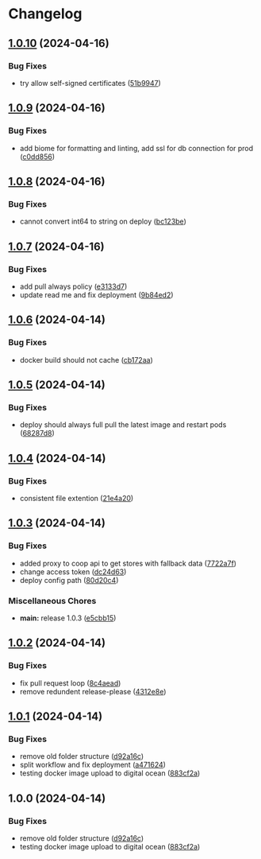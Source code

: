 # Changelog

## [1.0.10](https://github.com/sudazzle/coop-api-gateway/compare/v1.0.9...v1.0.10) (2024-04-16)


### Bug Fixes

* try  allow self-signed certificates ([51b9947](https://github.com/sudazzle/coop-api-gateway/commit/51b994755ff74af84ad0c362dd9687358bbfb677))

## [1.0.9](https://github.com/sudazzle/coop-api-gateway/compare/v1.0.8...v1.0.9) (2024-04-16)


### Bug Fixes

* add biome for formatting and linting, add ssl for db connection for prod ([c0dd856](https://github.com/sudazzle/coop-api-gateway/commit/c0dd85625b450e713ba4b076cb0f486150cf6013))

## [1.0.8](https://github.com/sudazzle/coop-api-gateway/compare/v1.0.7...v1.0.8) (2024-04-16)


### Bug Fixes

* cannot convert int64 to string on deploy ([bc123be](https://github.com/sudazzle/coop-api-gateway/commit/bc123be4258a183abe2c3262e9aa121fd5aa58fc))

## [1.0.7](https://github.com/sudazzle/coop-api-gateway/compare/v1.0.6...v1.0.7) (2024-04-16)


### Bug Fixes

* add pull always policy ([e3133d7](https://github.com/sudazzle/coop-api-gateway/commit/e3133d731f0c54952a5d64e85b31a03bdc7ddbd9))
* update read me and fix deployment ([9b84ed2](https://github.com/sudazzle/coop-api-gateway/commit/9b84ed2a450ec51f9ab9b2ffd0627e90a78be1f5))

## [1.0.6](https://github.com/sudazzle/coop-api-gateway/compare/v1.0.5...v1.0.6) (2024-04-14)


### Bug Fixes

* docker build should not cache ([cb172aa](https://github.com/sudazzle/coop-api-gateway/commit/cb172aa6d7bfab338c2ad3b15a65100228850e52))

## [1.0.5](https://github.com/sudazzle/coop-api-gateway/compare/v1.0.4...v1.0.5) (2024-04-14)


### Bug Fixes

* deploy should always full pull the latest image and restart pods ([68287d8](https://github.com/sudazzle/coop-api-gateway/commit/68287d826c3ff6bd7aaa5e000b0e911712c4ac45))

## [1.0.4](https://github.com/sudazzle/coop-api-gateway/compare/v1.0.3...v1.0.4) (2024-04-14)


### Bug Fixes

* consistent file extention ([21e4a20](https://github.com/sudazzle/coop-api-gateway/commit/21e4a207551dfff15ab86bb778bf0a30c37e12bc))

## [1.0.3](https://github.com/sudazzle/coop-api-gateway/compare/v1.0.2...v1.0.3) (2024-04-14)


### Bug Fixes

* added proxy to coop api to get stores with fallback data ([7722a7f](https://github.com/sudazzle/coop-api-gateway/commit/7722a7fa5e7c0af765d585ee7b16aa4382cc1871))
* change access token ([dc24d63](https://github.com/sudazzle/coop-api-gateway/commit/dc24d632a4ff4b953988ef9b0040d83b038cd0d8))
* deploy config path ([80d20c4](https://github.com/sudazzle/coop-api-gateway/commit/80d20c44ae7530bafd78d12e90966fbcf2b1e0a8))


### Miscellaneous Chores

* **main:** release 1.0.3 ([e5cbb15](https://github.com/sudazzle/coop-api-gateway/commit/e5cbb1584155a24ed6a73a37b66a326f36ca1df6))

## [1.0.2](https://github.com/sudazzle/coop-api-gateway/compare/v1.0.1...v1.0.2) (2024-04-14)


### Bug Fixes

* fix pull request loop ([8c4aead](https://github.com/sudazzle/coop-api-gateway/commit/8c4aead9b6b260eca5036a9533e7192319c27a3a))
* remove redundent release-please ([4312e8e](https://github.com/sudazzle/coop-api-gateway/commit/4312e8eca95af77ee17dbb49c4098cc99e1452a0))

## [1.0.1](https://github.com/sudazzle/coop-api-gateway/compare/v1.0.0...v1.0.1) (2024-04-14)


### Bug Fixes

* remove old folder structure ([d92a16c](https://github.com/sudazzle/coop-api-gateway/commit/d92a16cd8f0d9c3fd505b12243138364ffd99a79))
* split workflow and fix deployment ([a471624](https://github.com/sudazzle/coop-api-gateway/commit/a47162426c786cb1723458f984a530259eb69a8b))
* testing docker image upload to digital ocean ([883cf2a](https://github.com/sudazzle/coop-api-gateway/commit/883cf2a818678d29a5b005a6ea0ee5bec124a6ae))

## 1.0.0 (2024-04-14)


### Bug Fixes

* remove old folder structure ([d92a16c](https://github.com/sudazzle/coop-api-gateway/commit/d92a16cd8f0d9c3fd505b12243138364ffd99a79))
* testing docker image upload to digital ocean ([883cf2a](https://github.com/sudazzle/coop-api-gateway/commit/883cf2a818678d29a5b005a6ea0ee5bec124a6ae))
